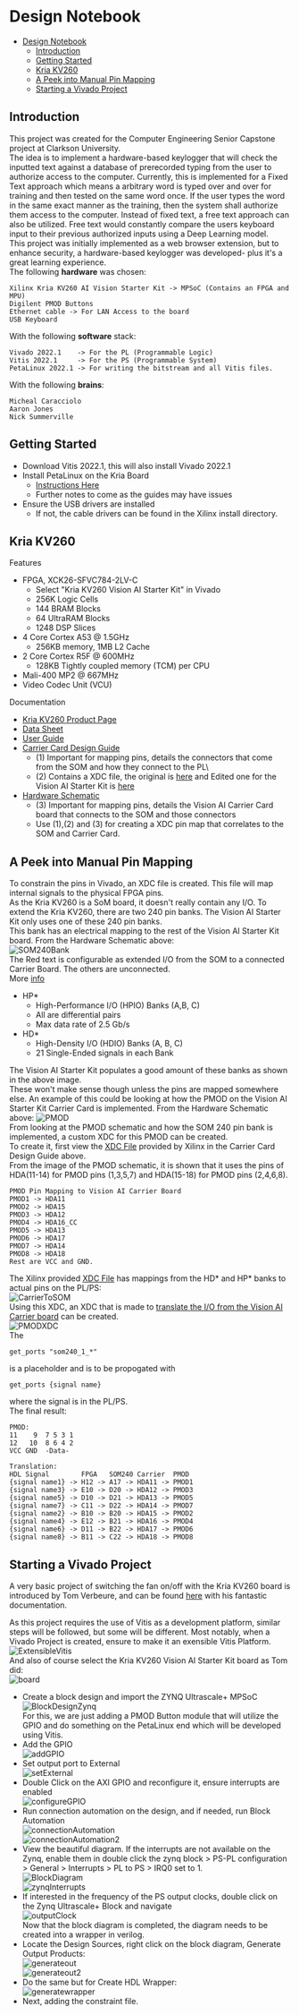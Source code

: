 # Design Notebook
- [Design Notebook](#design-notebook)
  - [Introduction](#introduction)
  - [Getting Started](#getting-started)
  - [Kria KV260](#kria-kv260)
  - [A Peek into Manual Pin Mapping](#a-peek-into-manual-pin-mapping)
  - [Starting a Vivado Project](#starting-a-vivado-project)
## Introduction
This project was created for the Computer Engineering Senior Capstone project at Clarkson University.   
The idea is to implement a hardware-based keylogger that will check the inputted text against a database of prerecorded typing from the user to authorize access to the computer. Currently, this is implemented for a Fixed Text approach which means a arbitrary word is typed over and over for training and then tested on the same word once. If the user types the word in the same exact manner as the training, then the system shall authorize them access to the computer. Instead of fixed text, a free text approach can also be utilized. Free text would constantly compare the users keyboard input to their previous authorized inputs using a Deep Learning model.    
This project was initially implemented as a web browser extension, but to enhance security, a hardware-based keylogger was developed- plus it's a great learning experience.    
The following **hardware** was chosen:
```
Xilinx Kria KV260 AI Vision Starter Kit -> MPSoC (Contains an FPGA and MPU)
Digilent PMOD Buttons
Ethernet cable -> For LAN Access to the board
USB Keyboard 
```
With the following **software** stack:
```
Vivado 2022.1    -> For the PL (Programmable Logic)
Vitis 2022.1     -> For the PS (Programmable System)
PetaLinux 2022.1 -> For writing the bitstream and all Vitis files. 
```
With the following **brains**:
```
Micheal Caracciolo
Aaron Jones
Nick Summerville
```
## Getting Started
* Download Vitis 2022.1, this will also install Vivado 2022.1
* Install PetaLinux on the Kria Board
  * [Instructions Here](https://www.hackster.io/whitney-knitter/getting-started-with-the-kria-kv260-in-petalinux-2021-1-b491fd)
  * Further notes to come as the guides may have issues
* Ensure the USB drivers are installed
  * If not, the cable drivers can be found in the Xilinx install directory.

## Kria KV260 
Features
* FPGA, XCK26-SFVC784-2LV-C
  * Select "Kria KV260 Vision AI Starter Kit" in Vivado
  * 256K Logic Cells
  * 144 BRAM Blocks
  * 64 UltraRAM Blocks
  * 1248 DSP Slices
* 4 Core Cortex A53 @ 1.5GHz
  * 256KB memory, 1MB L2 Cache
* 2 Core Cortex R5F @ 600MHz
  * 128KB Tightly coupled memory (TCM) per CPU
* Mali-400 MP2 @ 667MHz
* Video Codec Unit (VCU)


Documentation
* [Kria KV260 Product Page](https://www.xilinx.com/products/som/kria/kv260-vision-starter-kit.html)
* [Data Sheet](https://docs.xilinx.com/r/en-US/ds986-kv260-starter-kit)
* [User Guide](https://docs.xilinx.com/r/en-US/ug1089-kv260-starter-kit/Summary)
* [Carrier Card Design Guide](https://docs.xilinx.com/r/en-US/ug1091-carrier-card-design)
  * (1) Important for mapping pins, details the connectors that come from the SOM and how they connect to the PL\
  * (2) Contains a XDC file, the original is [here](./XilinxKriaKV260SOM_Mappings.xdc) and Edited one for the Vision AI Starter Kit is [here](./KV260_CarrierBoard.xdc) 
* [Hardware Schematic](https://www.xilinx.com/member/forms/download/design-license.html?cid=3eb7e365-5378-461f-b8b0-bb3dad84eb4e&filename=xtp682-kria-k26-carrier-card-schematic.zip)
  * (3) Important for mapping pins, details the Vision AI Carrier Card board that connects to the SOM and those connectors
  * Use (1),(2) and (3) for creating a XDC pin map that correlates to the SOM and Carrier Card.  


## A Peek into Manual Pin Mapping
To constrain the pins in Vivado, an XDC file is created. This file will map internal signals to the physical FPGA pins.    
As the Kria KV260 is a SoM board, it doesn't really contain any I/O. To extend the Kria KV260, there are two 240 pin banks. The Vision AI Starter Kit only uses one of these 240 pin banks.     
This bank has an electrical mapping to the rest of the Vision AI Starter Kit board. From the Hardware Schematic above:    
![SOM240Bank](./Images/SOM240Bank.PNG)    
The Red text is configurable as extended I/O from the SOM to a connected Carrier Board. The others are unconnected.   
More [info](https://docs.xilinx.com/r/en-US/ds987-k26-som/HPIO-HPA-HPB-and-HPC-Banks)
* HP*
  * High-Performance I/O (HPIO) Banks (A,B, C)
  * All are differential pairs
  * Max data rate of 2.5 Gb/s
* HD*
  * High-Density I/O (HDIO) Banks (A, B, C)
  * 21 Single-Ended signals in each Bank      

The Vision AI Starter Kit populates a good amount of these banks as shown in the above image.    
These won't make sense though unless the pins are mapped somewhere else. An example of this could be looking at how the PMOD on the Vision AI Starter Kit Carrier Card is implemented. From the Hardware Schematic above: 
![PMOD](./Images/PMOD.PNG)    
From looking at the PMOD schematic and how the SOM 240 pin bank is implemented, a custom XDC for this PMOD can be created.  
To create it, first view the [XDC File](./XilinxKriaKV260SOM_Mappings.xdc) provided by Xilinx in the Carrier Card Design Guide above.   
From the image of the PMOD schematic, it is shown that it uses the pins of HDA(11-14) for PMOD pins (1,3,5,7) and HDA(15-18) for PMOD pins (2,4,6,8).
```
PMOD Pin Mapping to Vision AI Carrier Board
PMOD1 -> HDA11
PMOD2 -> HDA15
PMOD3 -> HDA12
PMOD4 -> HDA16_CC
PMOD5 -> HDA13
PMOD6 -> HDA17
PMOD7 -> HDA14
PMOD8 -> HDA18
Rest are VCC and GND.
```
The Xilinx provided [XDC File](./XilinxKriaKV260SOM_Mappings.xdc) has mappings from the HD* and HP* banks to actual pins on the PL/PS:   
![CarrierToSOM](./Images/RelationCarrierToSOM.PNG)   
Using this XDC, an XDC that is made to [translate the I/O from the Vision AI Carrier board](./KV260_CarrierBoard.xdc) can be created.   
![PMODXDC](./Images/PMODXDC.PNG)   
The   
```
get_ports "som240_1_*"
``` 
is a placeholder and is to be propogated with   
```
get_ports {signal name}
```   
where the signal is in the PL/PS.    
The final result:
```
PMOD: 
11    9  7 5 3 1
12   10  8 6 4 2
VCC GND  -Data-

Translation:
HDL Signal        FPGA   SOM240 Carrier  PMOD
{signal name1} -> H12 -> A17 -> HDA11 -> PMOD1
{signal name3} -> E10 -> D20 -> HDA12 -> PMOD3
{signal name5} -> D10 -> D21 -> HDA13 -> PMOD5
{signal name7} -> C11 -> D22 -> HDA14 -> PMOD7
{signal name2} -> B10 -> B20 -> HDA15 -> PMOD2
{signal name4} -> E12 -> B21 -> HDA16 -> PMOD4
{signal name6} -> D11 -> B22 -> HDA17 -> PMOD6
{signal name8} -> B11 -> C22 -> HDA18 -> PMOD8
```
## Starting a Vivado Project
A very basic project of switching the fan on/off with the Kria KV260 board is introduced by Tom Verbeure, and can be found [here](https://github.com/tomverbeure/kv260_bringup) with his fantastic documentation.   

As this project requires the use of Vitis as a development platform, similar steps will be followed, but some will be different. Most notably, when a Vivado Project is created, ensure to make it an exensible Vitis Platform.   
![ExtensibleVitis](./Images/ExtensibleVitis.PNG)   
And also of course select the Kria KV260 Vision AI Starter Kit board as Tom did:    
![board](./Images/boardselection.PNG)    
* Create a block design and import the ZYNQ Ultrascale+ MPSoC   
![BlockDesignZynq](./Images/BlockDesignZynq.PNG)   
For this, we are just adding a PMOD Button module that will utilize the GPIO and do something on the PetaLinux end which will be developed using Vitis.    
* Add the GPIO    
![addGPIO](./Images/ZYNQGPIO.PNG)   
* Set output port to External   
![setExternal](./Images/GPIOMakeExternal.PNG)    
* Double Click on the AXI GPIO and reconfigure it, ensure interrupts are enabled    
![configureGPIO](./Images/ReConfigureGPIO.PNG)      
* Run connection automation on the design, and if needed, run Block Automation    
![connectionAutomation](./Images/RunConnectionAssistance.PNG)     
![connectionAutomation2](./Images/RunConnectionAutomation.PNG)     
* View the beautiful diagram. If the interrupts are not available on the Zynq, enable them in double click the zynq block > PS-PL configuration > General > Interrupts > PL to PS > IRQ0 set to 1.    
![BlockDiagram](./Images/CompletedBlock.PNG)    
![zynqInterrupts](./Images/zynqInterrupts.PNG)   
* If interested in the frequency of the PS output clocks, double click on the Zynq Ultrascale+ Block and navigate    
![outputClock](./Images/ClockFromPS.PNG)     
Now that the block diagram is completed, the diagram needs to be created into a wrapper in verilog.     
* Locate the Design Sources, right click on the block diagram, Generate Output Products:    
![generateout](./Images/SourcesGenerateOutputProducts.PNG)    
![generateout2](./Images/GenerateOutput.PNG)   
* Do the same but for Create HDL Wrapper:   
![generatewrapper](./Images/HDLWrapper.PNG)   
* Next, adding the constraint file. 






